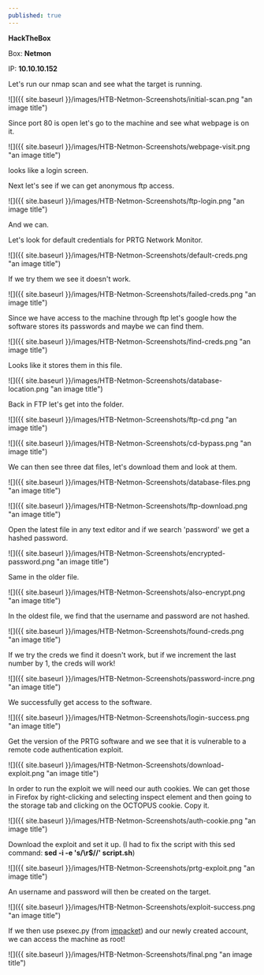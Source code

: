 ```yaml
---
published: true
---
```

**HackTheBox**

Box: **Netmon**

IP: **10.10.10.152**

Let's run our nmap scan and see what the target is running.

![]({{ site.baseurl }}/images/HTB-Netmon-Screenshots/initial-scan.png "an image title")

Since port 80 is open let's go to the machine and see what webpage is on it.

![]({{ site.baseurl }}/images/HTB-Netmon-Screenshots/webpage-visit.png "an image title")

looks like a login screen.

Next let's see if we can get anonymous ftp access.

![]({{ site.baseurl }}/images/HTB-Netmon-Screenshots/ftp-login.png "an image title")

And we can.

Let's look for default credentials for PRTG Network Monitor.

![]({{ site.baseurl }}/images/HTB-Netmon-Screenshots/default-creds.png "an image title")

If we try them we see it doesn't work.

![]({{ site.baseurl }}/images/HTB-Netmon-Screenshots/failed-creds.png "an image title")

Since we have access to the machine through ftp let's google how the software stores its passwords and maybe we can find them.

![]({{ site.baseurl }}/images/HTB-Netmon-Screenshots/find-creds.png "an image title")

Looks like it stores them in this file.

![]({{ site.baseurl }}/images/HTB-Netmon-Screenshots/database-location.png "an image title")

Back in FTP let's get into the folder.

![]({{ site.baseurl }}/images/HTB-Netmon-Screenshots/ftp-cd.png "an image title")

![]({{ site.baseurl }}/images/HTB-Netmon-Screenshots/cd-bypass.png "an image title")

We can then see three dat files, let's download them and look at them.

![]({{ site.baseurl }}/images/HTB-Netmon-Screenshots/database-files.png "an image title")

![]({{ site.baseurl }}/images/HTB-Netmon-Screenshots/ftp-download.png "an image title")

Open the latest file in any text editor and if we search 'password' we get a hashed password.

![]({{ site.baseurl }}/images/HTB-Netmon-Screenshots/encrypted-password.png "an image title")

Same in the older file.

![]({{ site.baseurl }}/images/HTB-Netmon-Screenshots/also-encrypt.png "an image title")

In the oldest file, we find that the username and password are not hashed.

![]({{ site.baseurl }}/images/HTB-Netmon-Screenshots/found-creds.png "an image title")

If we try the creds we find it doesn't work, but if we increment the last number by 1, the creds will work!

![]({{ site.baseurl }}/images/HTB-Netmon-Screenshots/password-incre.png "an image title")

We successfully get access to the software.

![]({{ site.baseurl }}/images/HTB-Netmon-Screenshots/login-success.png "an image title")

Get the version of the PRTG software and we see that it is vulnerable to a remote code authentication exploit. 

![]({{ site.baseurl }}/images/HTB-Netmon-Screenshots/download-exploit.png "an image title")

In order to run the exploit we will need our auth cookies. We can get those in Firefox by right-clicking and selecting inspect element and then going to the storage tab and clicking on the OCTOPUS cookie. Copy it.

![]({{ site.baseurl }}/images/HTB-Netmon-Screenshots/auth-cookie.png "an image title")

Download the exploit and set it up. (I had to fix the script with this sed command: **sed -i -e 's/\r$//' script.sh**)

![]({{ site.baseurl }}/images/HTB-Netmon-Screenshots/prtg-exploit.png "an image title")

An username and password will then be created on the target.

![]({{ site.baseurl }}/images/HTB-Netmon-Screenshots/exploit-success.png "an image title")

If we then use psexec.py (from [impacket](https://github.com/SecureAuthCorp/impacket)) and our newly created account, we can access the machine as root!

![]({{ site.baseurl }}/images/HTB-Netmon-Screenshots/final.png "an image title")
